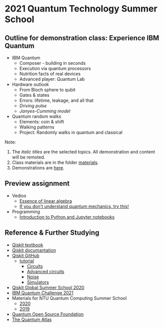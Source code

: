 # 2021 Quantum Technology Summer School
## Outline for demonstration class: Experience IBM Quantum
- IBM Quantum
  - Composer - building in seconds
  - Execution via quantum processors
  - Nutrition facts of real devices
  - Advanced player: Quantum Lab 
- Hardware outlook
  - From Bloch sphere to qubit
  - Gates & states
  - Errors: lifetime, leakage, and all that
  - _Driving pulse_
  - _Janyes-Cumming model_
- Quantum random walks
  - Elements: coin & shift
  - Walking patterns
  - Project: Randomly walks in quantum and classical

Note: 
1. The _italic titles_ are the selected topics. All demonstration and content will be remoted.
2. Class materials are in the folder [materials](https://github.com/ycldingo/QTSummerSchool2021/tree/main/materials).
3. Demonstrations are [here](https://github.com/ycldingo/QTSummerSchool2021/tree/main/materials/demo).

## Preview assignment
- Vedios
  - [Essence of linear algebra](https://www.youtube.com/playlist?list=PLZHQObOWTQDPD3MizzM2xVFitgF8hE_ab)
  - [If you don't understand quantum mechanics, try this!](https://youtu.be/Usu9xZfabPM)
- Programming
  - [Introduction to Python and Jupyter notebooks](https://learn.qiskit.org/course/ch-prerequisites/introduction-to-python-and-jupyter-notebooks)



## Reference & Further Studying
- [Qiskit textbook](https://qiskit.org/textbook/preface.html)
- [Qiskit documantation](https://qiskit.org/documentation/)
- [Qiskit GitHub](https://github.com/Qiskit)
  - [tutorial](https://github.com/Qiskit/qiskit-tutorials)
    - [Circuits](https://github.com/Qiskit/qiskit-tutorials/tree/master/tutorials/circuits)
    - [Advanced circuits](https://github.com/Qiskit/qiskit-tutorials/tree/master/tutorials/circuits_advanced)
    - [Noise](https://github.com/Qiskit/qiskit-tutorials/tree/master/tutorials/noise)
    - [Simulators](https://github.com/Qiskit/qiskit-tutorials/tree/master/tutorials/simulators)
- [Qiskit Global Summer School 2020](https://qiskit.org/events/summer-school/)
- [IBM Quantum Challenge 2021](https://challenges.quantum-computing.ibm.com/africa21)
- Materials for NTU Quantum Computing Summer School
  - [2020](https://github.com/ycldingo/QuantumComputing_2020Summer)
  - [2019](https://github.com/m24639297/2019-summer-QC)
- [Quantum Open Source Foundation](https://qosf.org/)
- [The Quantum Atlas](https://quantumatlas.umd.edu/)
